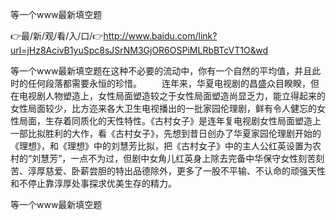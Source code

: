 等一个www最新填空题

👉最/新/观/看/入/口/👉http://www.baidu.com/link?url=jHz8AcivB1yuSpc8sJSrNM3GjOR6OSPiMLRbBTcVT1O&wd

等一个www最新填空题在这种不必要的流动中，你有一个自然的平均值，并且此时的任何段落都需要永恒的珍惜。
　　连年来，华夏电视剧的昌盛众目睽睽，但在电视剧人物塑造上，女性局面塑造较之于女性局面塑造尚显乏力，能立得起来的女性局面较少，比方迩来各大卫生电视播出的一批家园伦理剧，鲜有令人健忘的女性局面，生存着同质化的天性特性。《古村女子》是连年复电视剧女性局面塑造上一部比拟胜利的大作，看《古村女子》，先想到昔日创办了华夏家园伦理剧开始的《理想》，和《理想》中的刘慧芳比拟，把《古村女子》中的主人公红英设置为农村的“刘慧芳”，一点不为过，但剧中女角儿红英身上除去完备中华保守女性刻苦刻苦、淳厚慈爱、卧薪尝胆的特出品德除外，更多了一股不平输、不认命的顽强天性和不停止靠淳厚处事探求优美生存的精力。


等一个www最新填空题
